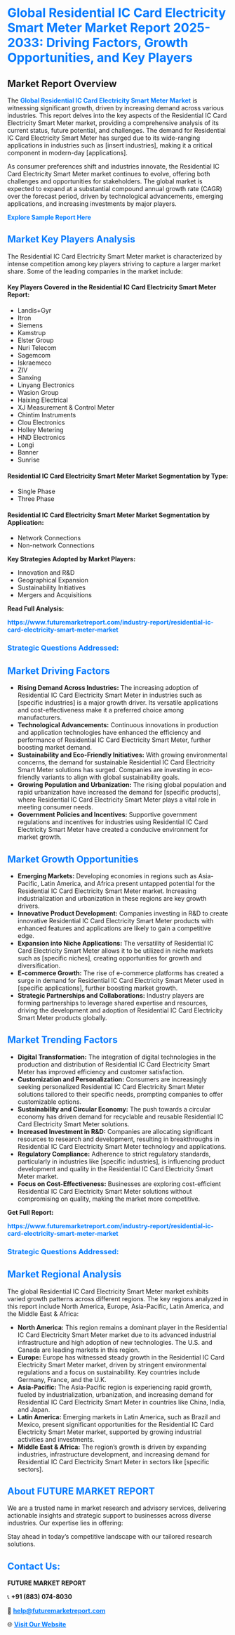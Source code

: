 <h1 style="color: #007BFF;">Global Residential IC Card Electricity Smart Meter Market Report 2025-2033: Driving Factors, Growth Opportunities, and Key Players</h1>

<section id="overview">
<h2>Market Report Overview</h2>
<p>The <a href="https://www.futuremarketreport.com/industry-report/residential-ic-card-electricity-smart-meter-market" style="color: #007BFF; text-decoration: none;"><strong>Global Residential IC Card Electricity Smart Meter Market</strong></a> is witnessing significant growth, driven by increasing demand across various industries. This report delves into the key aspects of the Residential IC Card Electricity Smart Meter market, providing a comprehensive analysis of its current status, future potential, and challenges. The demand for Residential IC Card Electricity Smart Meter has surged due to its wide-ranging applications in industries such as [insert industries], making it a critical component in modern-day [applications].</p>
<p>As consumer preferences shift and industries innovate, the Residential IC Card Electricity Smart Meter market continues to evolve, offering both challenges and opportunities for stakeholders. The global market is expected to expand at a substantial compound annual growth rate (CAGR) over the forecast period, driven by technological advancements, emerging applications, and increasing investments by major players.</p>
</section>

<section id="overview">
<p><a href="https://www.futuremarketreport.com/request-sample/reportId=40464" style="color: #007BFF; text-decoration: none;"><strong>Explore Sample Report Here</strong></a></p>
</section>

<section id="key-players">
<h2 style="color: #007BFF;">Market Key Players Analysis</h2>
<p>The Residential IC Card Electricity Smart Meter market is characterized by intense competition among key players striving to capture a larger market share. Some of the leading companies in the market include:</p>
<h4>Key Players Covered in the Residential IC Card Electricity Smart Meter Report:</h4>
<ul><li>Landis+Gyr</li><li>Itron</li><li>Siemens</li><li>Kamstrup</li><li>Elster Group</li><li>Nuri Telecom</li><li>Sagemcom</li><li>Iskraemeco</li><li>ZIV</li><li>Sanxing</li><li>Linyang Electronics</li><li>Wasion Group</li><li>Haixing Electrical</li><li>XJ Measurement &amp; Control Meter</li><li>Chintim Instruments</li><li>Clou Electronics</li><li>Holley Metering</li><li>HND Electronics</li><li>Longi</li><li>Banner</li><li>Sunrise</li></ul>
<h4>Residential IC Card Electricity Smart Meter Market Segmentation by Type:</h4>
<ul><li>Single Phase</li><li>Three Phase</li></ul>

<h4>Residential IC Card Electricity Smart Meter Market Segmentation by Application:</h4>
<ul><li>Network Connections</li><li>Non-network Connections</li></ul>
<p><strong>Key Strategies Adopted by Market Players:</strong></p>
<ul>
<li>Innovation and R&D</li>
<li>Geographical Expansion</li>
<li>Sustainability Initiatives</li>
<li>Mergers and Acquisitions</li>
</ul>
</section>

<section>
<p><strong>Read Full Analysis: </strong></p><a href="https://www.futuremarketreport.com/industry-report/residential-ic-card-electricity-smart-meter-market" style="color: #007BFF; text-decoration: none;"><strong>https://www.futuremarketreport.com/industry-report/residential-ic-card-electricity-smart-meter-market</strong></a>
<h3 style="color: #007BFF;">Strategic Questions Addressed:</h3>
</section>

<section id="driving-factors">
<h2 style="color: #007BFF;">Market Driving Factors</h2>
<ul>
<li><strong>Rising Demand Across Industries:</strong> The increasing adoption of Residential IC Card Electricity Smart Meter in industries such as [specific industries] is a major growth driver. Its versatile applications and cost-effectiveness make it a preferred choice among manufacturers.</li>
<li><strong>Technological Advancements:</strong> Continuous innovations in production and application technologies have enhanced the efficiency and performance of Residential IC Card Electricity Smart Meter, further boosting market demand.</li>
<li><strong>Sustainability and Eco-Friendly Initiatives:</strong> With growing environmental concerns, the demand for sustainable Residential IC Card Electricity Smart Meter solutions has surged. Companies are investing in eco-friendly variants to align with global sustainability goals.</li>
<li><strong>Growing Population and Urbanization:</strong> The rising global population and rapid urbanization have increased the demand for [specific products], where Residential IC Card Electricity Smart Meter plays a vital role in meeting consumer needs.</li>
<li><strong>Government Policies and Incentives:</strong> Supportive government regulations and incentives for industries using Residential IC Card Electricity Smart Meter have created a conducive environment for market growth.</li>
</ul>
</section>

<section id="growth-opportunities">
<h2 style="color: #007BFF;">Market Growth Opportunities</h2>
<ul>
<li><strong>Emerging Markets:</strong> Developing economies in regions such as Asia-Pacific, Latin America, and Africa present untapped potential for the Residential IC Card Electricity Smart Meter market. Increasing industrialization and urbanization in these regions are key growth drivers.</li>
<li><strong>Innovative Product Development:</strong> Companies investing in R&D to create innovative Residential IC Card Electricity Smart Meter products with enhanced features and applications are likely to gain a competitive edge.</li>
<li><strong>Expansion into Niche Applications:</strong> The versatility of Residential IC Card Electricity Smart Meter allows it to be utilized in niche markets such as [specific niches], creating opportunities for growth and diversification.</li>
<li><strong>E-commerce Growth:</strong> The rise of e-commerce platforms has created a surge in demand for Residential IC Card Electricity Smart Meter used in [specific applications], further boosting market growth.</li>
<li><strong>Strategic Partnerships and Collaborations:</strong> Industry players are forming partnerships to leverage shared expertise and resources, driving the development and adoption of Residential IC Card Electricity Smart Meter products globally.</li>
</ul>
</section>

<section id="trending-factors">
<h2 style="color: #007BFF;">Market Trending Factors</h2>
<ul>
<li><strong>Digital Transformation:</strong> The integration of digital technologies in the production and distribution of Residential IC Card Electricity Smart Meter has improved efficiency and customer satisfaction.</li>
<li><strong>Customization and Personalization:</strong> Consumers are increasingly seeking personalized Residential IC Card Electricity Smart Meter solutions tailored to their specific needs, prompting companies to offer customizable options.</li>
<li><strong>Sustainability and Circular Economy:</strong> The push towards a circular economy has driven demand for recyclable and reusable Residential IC Card Electricity Smart Meter solutions.</li>
<li><strong>Increased Investment in R&D:</strong> Companies are allocating significant resources to research and development, resulting in breakthroughs in Residential IC Card Electricity Smart Meter technology and applications.</li>
<li><strong>Regulatory Compliance:</strong> Adherence to strict regulatory standards, particularly in industries like [specific industries], is influencing product development and quality in the Residential IC Card Electricity Smart Meter market.</li>
<li><strong>Focus on Cost-Effectiveness:</strong> Businesses are exploring cost-efficient Residential IC Card Electricity Smart Meter solutions without compromising on quality, making the market more competitive.</li>
</ul>
</section>

<section>
<p><strong>Get Full Report: </strong></p><a href="https://www.futuremarketreport.com/industry-report/residential-ic-card-electricity-smart-meter-market" style="color: #007BFF; text-decoration: none;"><strong>https://www.futuremarketreport.com/industry-report/residential-ic-card-electricity-smart-meter-market</strong></a>
<h3 style="color: #007BFF;">Strategic Questions Addressed:</h3>
</section>


<section id="regional-analysis">
<h2 style="color: #007BFF;">Market Regional Analysis</h2>
<p>The global Residential IC Card Electricity Smart Meter market exhibits varied growth patterns across different regions. The key regions analyzed in this report include North America, Europe, Asia-Pacific, Latin America, and the Middle East & Africa:</p>
<ul>
<li><strong>North America:</strong> This region remains a dominant player in the Residential IC Card Electricity Smart Meter market due to its advanced industrial infrastructure and high adoption of new technologies. The U.S. and Canada are leading markets in this region.</li>
<li><strong>Europe:</strong> Europe has witnessed steady growth in the Residential IC Card Electricity Smart Meter market, driven by stringent environmental regulations and a focus on sustainability. Key countries include Germany, France, and the U.K.</li>
<li><strong>Asia-Pacific:</strong> The Asia-Pacific region is experiencing rapid growth, fueled by industrialization, urbanization, and increasing demand for Residential IC Card Electricity Smart Meter in countries like China, India, and Japan.</li>
<li><strong>Latin America:</strong> Emerging markets in Latin America, such as Brazil and Mexico, present significant opportunities for the Residential IC Card Electricity Smart Meter market, supported by growing industrial activities and investments.</li>
<li><strong>Middle East & Africa:</strong> The region’s growth is driven by expanding industries, infrastructure development, and increasing demand for Residential IC Card Electricity Smart Meter in sectors like [specific sectors].</li>
</ul>
</section>

<footer>
<h2 style="color: #007BFF;">About FUTURE MARKET REPORT</h2>
<p>We are a trusted name in market research and advisory services, delivering actionable insights and strategic support to businesses across diverse industries. Our expertise lies in offering:</p>

<p>Stay ahead in today’s competitive landscape with our tailored research solutions.</p>

<h2 style="color: #007BFF;">Contact Us:</h2>
<p><strong>FUTURE MARKET REPORT</strong></p>
<p>📞 <strong>+91 (883) 074-8030</strong></p>
<p>📧 <strong><a href="mailto:help@futuremarketreport.com" style="color: #007BFF;">help@futuremarketreport.com</a></strong></p>
<p>🌐 <strong><a href="https://www.futuremarketreport.com/" style="color: #007BFF;">Visit Our Website</a></strong></p>
</footer>